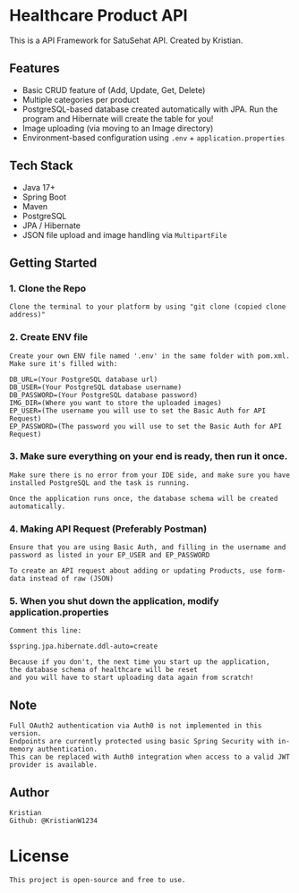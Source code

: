 # Healthcare Product API

This is a API Framework for SatuSehat API. Created by Kristian.

## Features

- Basic CRUD feature of (Add, Update, Get, Delete)
- Multiple categories per product
- PostgreSQL-based database created automatically with JPA. Run the program and Hibernate will create the table for you!
- Image uploading (via moving to an Image directory)
- Environment-based configuration using `.env` + `application.properties`

## Tech Stack

- Java 17+
- Spring Boot
- Maven
- PostgreSQL
- JPA / Hibernate
- JSON file upload and image handling via `MultipartFile`

## Getting Started

### 1. Clone the Repo

```
Clone the terminal to your platform by using "git clone (copied clone address)"
```

### 2. Create ENV file

```
Create your own ENV file named '.env' in the same folder with pom.xml. Make sure it's filled with:

DB_URL=(Your PostgreSQL database url)
DB_USER=(Your PostgreSQL database username)
DB_PASSWORD=(Your PostgreSQL database password)
IMG_DIR=(Where you want to store the uploaded images)
EP_USER=(The username you will use to set the Basic Auth for API Request)
EP_PASSWORD=(The password you will use to set the Basic Auth for API Request)
```

### 3. Make sure everything on your end is ready, then run it once.

```
Make sure there is no error from your IDE side, and make sure you have installed PostgreSQL and the task is running.

Once the application runs once, the database schema will be created automatically.
```

### 4. Making API Request (Preferably Postman)

```
Ensure that you are using Basic Auth, and filling in the username and password as listed in your EP_USER and EP_PASSWORD

To create an API request about adding or updating Products, use form-data instead of raw (JSON)
```

### 5. When you shut down the application, modify application.properties

```
Comment this line:

$spring.jpa.hibernate.ddl-auto=create

Because if you don't, the next time you start up the application,
the database schema of healthcare will be reset
and you will have to start uploading data again from scratch!
```

## Note 
```
Full OAuth2 authentication via Auth0 is not implemented in this version.
Endpoints are currently protected using basic Spring Security with in-memory authentication.
This can be replaced with Auth0 integration when access to a valid JWT provider is available.
```

## Author
```
Kristian
Github: @KristianW1234
```

# License
```
This project is open-source and free to use.
```

